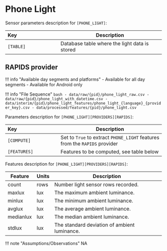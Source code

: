 # Phone Light

Sensor parameters description for `[PHONE_LIGHT]`:

|Key&nbsp;&nbsp;&nbsp;&nbsp;&nbsp;&nbsp;&nbsp;&nbsp;&nbsp;&nbsp;&nbsp;&nbsp;&nbsp;&nbsp;&nbsp;&nbsp;&nbsp;&nbsp;&nbsp;&nbsp;&nbsp;&nbsp;&nbsp;&nbsp;&nbsp;&nbsp;&nbsp;&nbsp;&nbsp;            | Description |
|----------------|-----------------------------------------------------------------------------------------------------------------------------------
|`[TABLE]`| Database table where the light data is stored

## RAPIDS provider

!!! info "Available day segments and platforms"
    - Available for all day segments
    - Available for Android only

!!! info "File Sequence"
    ```bash
    - data/raw/{pid}/phone_light_raw.csv
    - data/raw/{pid}/phone_light_with_datetime.csv
    - data/interim/{pid}/phone_light_features/phone_light_{language}_{provider_key}.csv
    - data/processed/features/{pid}/phone_light.csv
    ```


Parameters description for `[PHONE_LIGHT][PROVIDERS][RAPIDS]`:

|Key&nbsp;&nbsp;&nbsp;&nbsp;&nbsp;&nbsp;&nbsp;&nbsp;&nbsp;&nbsp;&nbsp;&nbsp;&nbsp;&nbsp;&nbsp;&nbsp;&nbsp;&nbsp;&nbsp;&nbsp;&nbsp;&nbsp;&nbsp;&nbsp;&nbsp;&nbsp;&nbsp;&nbsp;&nbsp;            | Description |
|----------------|-----------------------------------------------------------------------------------------------------------------------------------
|`[COMPUTE]`| Set to `True` to extract `PHONE_LIGHT` features from the `RAPIDS` provider|
|`[FEATURES]` |         Features to be computed, see table below


Features description for `[PHONE_LIGHT][PROVIDERS][RAPIDS]`:

|Feature                    |Units      |Description|
|-------------------------- |---------- |---------------------------|
|count       |rows    | Number light sensor rows recorded.
|maxlux      |lux     | The maximum ambient luminance.
|minlux      |lux     | The minimum ambient luminance.
|avglux      |lux     | The average ambient luminance.
|medianlux   |lux     | The median ambient luminance.
|stdlux      |lux     | The standard deviation of ambient luminance.

!!! note "Assumptions/Observations"
    NA

